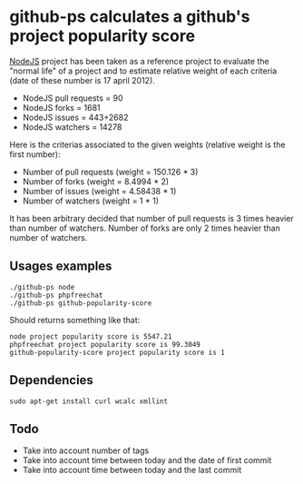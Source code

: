 # github-ps calculates a github's project popularity score

[NodeJS](https://github.com/joyent/node) project has been taken as a reference project to evaluate the "normal life" of a project and to estimate relative weight of each criteria (date of these number is 17 april 2012).
  
  - NodeJS pull requests  = 90
  - NodeJS forks = 1681
  - NodeJS issues = 443+2682
  - NodeJS watchers = 14278
  
Here is the criterias associated to the given weights (relative weight is the first number):

  - Number of pull requests (weight = 150.126 * 3)
  - Number of forks         (weight = 8.4994 * 2)
  - Number of issues        (weight = 4.58438 * 1)
  - Number of watchers      (weight = 1 * 1)

It has been arbitrary decided that number of pull requests is 3 times heavier than number of watchers. Number of forks are only 2 times heavier than number of watchers.

## Usages examples

    ./github-ps node
    ./github-ps phpfreechat
    ./github-ps github-popularity-score
    
Should returns something like that:

    node project popularity score is 5547.21
    phpfreechat project popularity score is 99.3049
    github-popularity-score project popularity score is 1

## Dependencies

    sudo apt-get install curl wcalc xmllint

## Todo

  - Take into account number of tags
  - Take into account time between today and the date of first commit
  - Take into account time between today and the last commit
